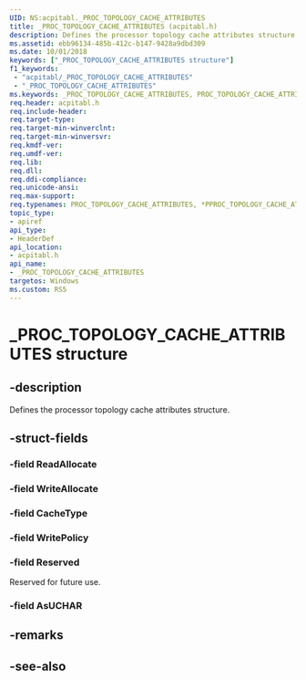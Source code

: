```yaml
---
UID: NS:acpitabl._PROC_TOPOLOGY_CACHE_ATTRIBUTES
title: _PROC_TOPOLOGY_CACHE_ATTRIBUTES (acpitabl.h)
description: Defines the processor topology cache attributes structure.
ms.assetid: ebb96134-485b-412c-b147-9428a9dbd309
ms.date: 10/01/2018
keywords: ["_PROC_TOPOLOGY_CACHE_ATTRIBUTES structure"]
f1_keywords:
 - "acpitabl/_PROC_TOPOLOGY_CACHE_ATTRIBUTES"
 - "_PROC_TOPOLOGY_CACHE_ATTRIBUTES"
ms.keywords: _PROC_TOPOLOGY_CACHE_ATTRIBUTES, PROC_TOPOLOGY_CACHE_ATTRIBUTES, *PPROC_TOPOLOGY_CACHE_ATTRIBUTES, 
req.header: acpitabl.h
req.include-header:
req.target-type:
req.target-min-winverclnt:
req.target-min-winversvr:
req.kmdf-ver:
req.umdf-ver:
req.lib:
req.dll:
req.ddi-compliance:
req.unicode-ansi:
req.max-support:
req.typenames: PROC_TOPOLOGY_CACHE_ATTRIBUTES, *PPROC_TOPOLOGY_CACHE_ATTRIBUTES
topic_type: 
- apiref
api_type: 
- HeaderDef
api_location: 
- acpitabl.h
api_name: 
- _PROC_TOPOLOGY_CACHE_ATTRIBUTES
targetos: Windows
ms.custom: RS5
---
```


# _PROC_TOPOLOGY_CACHE_ATTRIBUTES structure

## -description

Defines the processor topology cache attributes structure.

## -struct-fields

### -field ReadAllocate
 
### -field WriteAllocate
 
### -field CacheType
 
### -field WritePolicy
 
### -field Reserved

Reserved for future use.
 
### -field AsUCHAR
 

## -remarks

## -see-also
